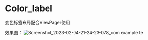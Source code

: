 # Color_label
变色标签布局配合ViewPager使用

效果图：
![Screenshot_2023-02-04-21-24-23-078_com example te](https://user-images.githubusercontent.com/73677044/216770329-872b3413-0791-4b91-b42a-a5f19a954937.jpg)
